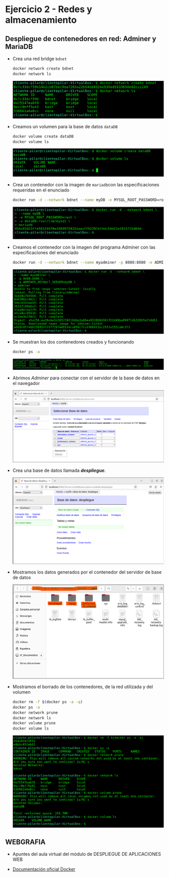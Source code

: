 # Ejercicio 2 - Redes y almacenamiento



## Despliegue de contenedores en red: Adminer y MariaDB

* Crea una red bridge `bdnet`

  ```bash
  docker network create bdnet
  docker network ls
  ```

  ![](capturas\cap01.png)

* Creamos un volumen para la base de datos `dataDB`

  ```bash
  docker volume create dataDB
  docker volume ls
  ```

  ![](capturas\cap02.png)

* Crea un contenedor con la imagen de `mariadb`con las especificaciones requeridas en el enunciado

  ```bash
  docker run -d --network bdnet --name myDB -e MYSQL_ROOT_PASSWORD=root -v dataDB:/var/lib/mysql mariadb
  ```

  ![](capturas\cap03.png)

* Creamos el contenedor con la imagen del programa Adminer con las especificaciones del enunciado

  ```bash
  docker run -d --network bdnet --name myadminer -p 8080:8080 -e ADMINER_DEFAULT_SERVER=myDB adminer
  ```

  ![](capturas\cap04.png)

* Se muestran los dos contenedores creados y funcionando

  ```bash
  docker ps -a
  ```

  ![](capturas\cap06.png)

* Abrimos *Adminer* para conectar con el servidor de la base de datos en el navegador

  ![](capturas\cap07.png)

* Crea una base de datos llamada ***despliegue***.

  ![](capturas\cap08.png)

* Mostramos los datos generados por el contenedor del servidor de base de datos

  ![](capturas\cap09.png)

* Mostramos el borrado de los contenedores, de la red utilizada y del volumen

  ```bash
  docker rm -f $(docker ps -a -q)
  docker ps -a
  docker network prune
  docker network ls
  docker volume prune
  docker volume ls
  ```

  ![](capturas\cap10.png)



## WEBGRAFIA

* Apuntes del aula virtual del módulo de DESPLIEGUE DE APLICACIONES WEB

* [Documentación oficial Docker](https://docs.docker.com/reference/)

  

